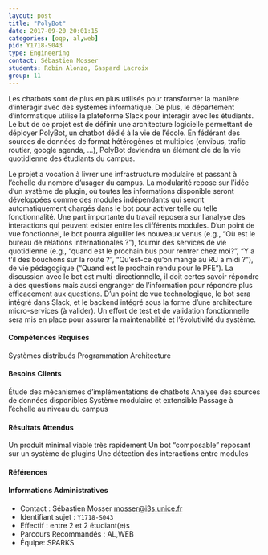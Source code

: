 ```yaml
---
layout: post
title: "PolyBot"
date: 2017-09-20 20:01:15
categories: [oqp, al,web]
pid: Y1718-S043
type: Engineering
contact: Sébastien Mosser
students: Robin Alonzo, Gaspard Lacroix
group: 11
---
```

       
Les chatbots sont de plus en plus utilisés pour transformer la manière d’interagir avec des systèmes informatique. De plus, le département d’informatique utilise la plateforme Slack pour interagir avec les étudiants. Le but de ce projet est de définir une architecture logicielle permettant de déployer PolyBot, un chatbot dédié à la vie de l’école. En fédérant des sources de données de format hétérogènes et multiples (envibus, trafic routier, google agenda, …), PolyBot deviendra un élément clé de la vie quotidienne des étudiants du campus.

Le projet a vocation à livrer une infrastructure modulaire et passant à l’échelle du nombre d’usager du campus. La modularité repose sur l’idée d’un système de plugin, où toutes les informations disponible seront développées comme des modules indépendants qui seront automatiquement chargés dans le bot pour activer telle ou telle fonctionnalité. Une part importante du travail reposera sur l’analyse des interactions qui peuvent exister entre les différents modules.
D’un point de vue fonctionnel, le bot pourra aiguiller les nouveaux venus (e.g., “Où est le bureau de relations internationales ?”), fournir des services de vie quotidienne (e.g., “quand est le prochain bus pour rentrer chez moi?”, “Y a t’il des bouchons sur la route ?”, “Qu’est-ce qu’on mange au RU a midi ?”), de vie pédagogique (“Quand est le prochain rendu pour le PFE”). La discussion avec le bot est multi-directionnelle, il doit certes savoir répondre à des questions mais aussi engranger de l’information pour répondre plus efficacement aux questions. D’un point de vue technologique, le bot sera intégré dans Slack, et le backend intégré sous la forme d’une architecture micro-services (à valider). Un effort de test et de validation fonctionnelle sera mis en place pour assurer la maintenabilité et l’évolutivité du système. 


#### Compétences Requises
Systèmes distribués
Programmation
Architecture



     

#### Besoins Clients
Étude des mécanismes d’implémentations de chatbots
Analyse des sources de données disponibles
Système modulaire et extensible
Passage à l’échelle au niveau du campus

#### Résultats Attendus
Un produit minimal viable très rapidement
Un bot “composable” reposant sur un système de plugins
Une détection des interactions entre modules

#### Références



#### Informations Administratives
  * Contact : Sébastien Mosser <mosser@i3s.unice.fr>
  * Identifiant sujet : `Y1718-S043`
  * Effectif : entre 2 et 2 étudiant(e)s
  * Parcours Recommandés : AL,WEB
  * Équipe: SPARKS

     